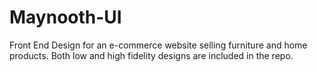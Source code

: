 # Maynooth-UI
Front End Design for an e-commerce website selling furniture and home products. Both low and high fidelity designs are included in the repo.
